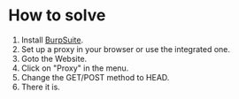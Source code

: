 # How to solve
1. Install [BurpSuite](https://portswigger.net/burp/communitydownload).
2. Set up a proxy in your browser or use the integrated one.
3. Goto the Website.
4. Click on "Proxy" in the menu.
5. Change the GET/POST method to HEAD.
6. There it is.
